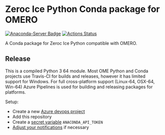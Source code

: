 # Zeroc Ice Python Conda package for OMERO
[![Anaconda-Server Badge](https://anaconda.org/ome/zeroc-ice36-python/badges/version.svg)](https://anaconda.org/ome/zeroc-ice36-python)
[![Actions Status](https://github.com/ome/conda-zeroc-ice36-python/workflows/Conda/badge.svg)](https://github.com/ome/conda-zeroc-ice36-python/actions)

A Conda package for Zeroc Ice Python compatible with OMERO.


## Release
This is a compiled Python 3 64 module.
Most OME Python and Conda projects use Travis-CI for builds and releases, however it has limited support for Windows.
For full cross-platform support (Linux-64, OSX-64, Win-64) Azure Pipelines is used for building and releasing packages for platforms.

Setup:
- Create a new [Azure devops project](https://azure.microsoft.com/en-gb/services/devops/pipelines/)
- Add this repository
- Create a [secret variable](https://docs.microsoft.com/en-us/azure/devops/pipelines/process/variables?view=azure-devops&tabs=yaml%2Cbatch#secret-variables) `ANACONDA_API_TOKEN`
- [Adjust your notifications](https://docs.microsoft.com/en-us/azure/devops/notifications/manage-your-personal-notifications?view=azure-devops&tabs=preview-page) if necessary
